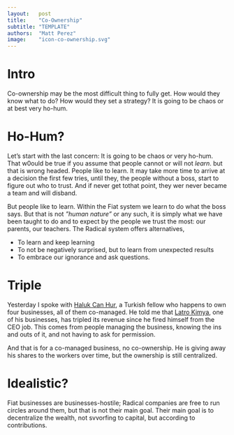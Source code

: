 ```yaml
---
layout:   post
title:    "Co-Ownership"
subtitle: "TEMPLATE"
authors:  "Matt Perez"
image:    "icon-co-ownership.svg"
---
```


<div style='display:none; '>
 <p>Co-ownership may be the most difficult thing to fully get. A company without a CEO? That is impossible.</p>
</div>

<h1>Intro</h1>
 <p>Co-ownership may be the most difficult thing to fully get. How would they know what to do? How would they set a strategy? It is going to be chaos or at best very ho-hum.</p>

<h1>Ho-Hum?</h1>
 <p>Let&rsquo;s start with the last concern: It is going to be chaos or very ho-hum. That w0ould be true if you assume that people cannot or will not <em>learn</em>. but that is wrong headed. People like to learn. It may take more time to arrive at a decision the first few tries, until they, the people without a boss, start to figure out who to trust. And if never get tothat point, they wer never became a team and will disband.</p>
 <p>But people like to learn. Within the Fiat system we learn to do what the boss says. But that is not <em>&rdquo;human nature&rdquo;</em> or any such, it is simply what we have been taught to do and to expect by the people we trust the most: our parents, our teachers. The Radical system offers alternatives,</p>
  <ul>
   <li>To learn and keep learning</li>
   <li>To not be negatively surprised, but to learn from unexpected results</li>
   <li>To embrace our ignorance and ask questions.</li>
  </ul>

<h1>Triple</h1>
 <p>Yesterday I spoke with <a href="https://www.linkedin.com/in/halukcanhur/" target="_blank">Haluk Can Hur</a>, a Turkish fellow who happens to own four businesses, all of them co-managed. He told me that <a href="https://www.linkedin.com/search/results/all/?fetchDeterministicClustersOnly=true&heroEntityKey=urn%3Ali%3Aorganization%3A5148270&keywords=latro%20kimya&origin=RICH_QUERY_SUGGESTION&position=0&searchId=e92cfcd5-7f9b-4b3b-a0c0-aa4924019de7&sid=G1i&spellCorrectionEnabled=false" target="_blank">Latro Kimya</a>, one of his businesses, has tripled its revenue since he fired himself from the CEO job. This comes from people managing the business, knowing the ins and outs of it, and not having to ask for permission.</p>
 <p>And that is for a co-managed business, no co-ownership. He is giving away his shares to the workers over time, but the ownership is still centralized.</p>

<h1>Idealistic?</h1>
 <p>Fiat businesses are businesses-hostile; Radical companies are free to run circles around them, but that is not their main goal. Their main goal is to decentralize the wealth, not svvorfing to capital, but according to contributions.</p>